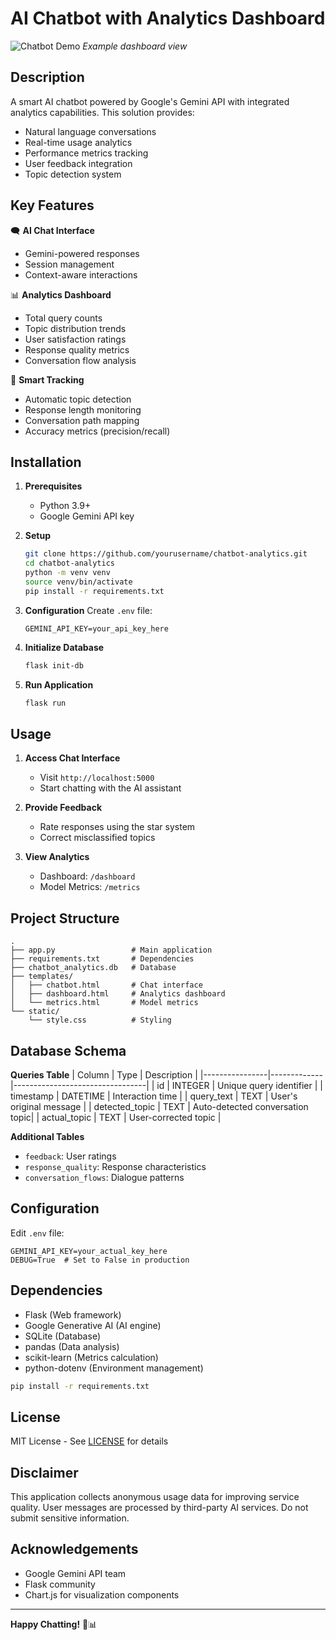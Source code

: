 # AI Chatbot with Analytics Dashboard

![Chatbot Demo](demo-screenshot.png) *Example dashboard view*

## Description

A smart AI chatbot powered by Google's Gemini API with integrated analytics capabilities. This solution provides:

- Natural language conversations
- Real-time usage analytics
- Performance metrics tracking
- User feedback integration
- Topic detection system

## Key Features

🗨️ **AI Chat Interface**
- Gemini-powered responses
- Session management
- Context-aware interactions

📊 **Analytics Dashboard**
- Total query counts
- Topic distribution trends
- User satisfaction ratings
- Response quality metrics
- Conversation flow analysis

🤖 **Smart Tracking**
- Automatic topic detection
- Response length monitoring
- Conversation path mapping
- Accuracy metrics (precision/recall)

## Installation

1. **Prerequisites**
   - Python 3.9+
   - Google Gemini API key

2. **Setup**
   ```bash
   git clone https://github.com/yourusername/chatbot-analytics.git
   cd chatbot-analytics
   python -m venv venv
   source venv/bin/activate
   pip install -r requirements.txt
   ```

3. **Configuration**
   Create `.env` file:
   ```env
   GEMINI_API_KEY=your_api_key_here
   ```

4. **Initialize Database**
   ```bash
   flask init-db
   ```

5. **Run Application**
   ```bash
   flask run
   ```

## Usage

1. **Access Chat Interface**
   - Visit `http://localhost:5000`
   - Start chatting with the AI assistant

2. **Provide Feedback**
   - Rate responses using the star system
   - Correct misclassified topics

3. **View Analytics**
   - Dashboard: `/dashboard`
   - Model Metrics: `/metrics`

## Project Structure

```
.
├── app.py                 # Main application
├── requirements.txt       # Dependencies
├── chatbot_analytics.db   # Database
├── templates/
│   ├── chatbot.html       # Chat interface
│   ├── dashboard.html     # Analytics dashboard
│   └── metrics.html       # Model metrics
└── static/
    └── style.css          # Styling
```

## Database Schema

**Queries Table**
| Column         | Type        | Description                     |
|----------------|-------------|---------------------------------|
| id             | INTEGER     | Unique query identifier         |
| timestamp      | DATETIME    | Interaction time                |
| query_text     | TEXT        | User's original message         |
| detected_topic | TEXT        | Auto-detected conversation topic|
| actual_topic   | TEXT        | User-corrected topic            |

**Additional Tables**
- `feedback`: User ratings
- `response_quality`: Response characteristics
- `conversation_flows`: Dialogue patterns

## Configuration

Edit `.env` file:
```env
GEMINI_API_KEY=your_actual_key_here
DEBUG=True  # Set to False in production
```

## Dependencies

- Flask (Web framework)
- Google Generative AI (AI engine)
- SQLite (Database)
- pandas (Data analysis)
- scikit-learn (Metrics calculation)
- python-dotenv (Environment management)

```bash
pip install -r requirements.txt
```

## License

MIT License - See [LICENSE](LICENSE) for details

## Disclaimer

This application collects anonymous usage data for improving service quality. User messages are processed by third-party AI services. Do not submit sensitive information.

## Acknowledgements

- Google Gemini API team
- Flask community
- Chart.js for visualization components

---

**Happy Chatting!** 🤖📊